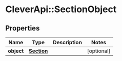 # CleverApi::SectionObject

## Properties
Name | Type | Description | Notes
------------ | ------------- | ------------- | -------------
**object** | [**Section**](Section.md) |  | [optional] 

